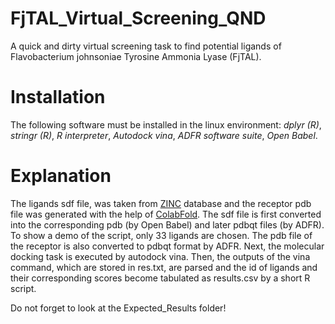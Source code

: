 # FjTAL_Virtual_Screening_QND
 A quick and dirty virtual screening task to find potential ligands of Flavobacterium johnsoniae Tyrosine Ammonia Lyase (FjTAL).

# Installation
The following software must be installed in the linux environment: *dplyr (R)*, *stringr (R)*, *R interpreter*, *Autodock vina*, *ADFR software suite*, *Open Babel*.

# Explanation
The ligands sdf file, was taken from [ZINC](https://zinc.docking.org/) database and the receptor pdb file was generated with the help of [ColabFold](https://colab.research.google.com/github/sokrypton/ColabFold/blob/main/AlphaFold2.ipynb).
The sdf file is first converted into the corresponding pdb (by Open Babel) and later pdbqt files (by ADFR). To show a demo of the script, only 33 ligands are chosen. 
The pdb file of the receptor is also converted to pdbqt format by ADFR. 
Next, the molecular docking task is executed by autodock vina. Then, the outputs of the vina command, which are stored in res.txt, are parsed and the id of ligands and their corresponding scores become tabulated as results.csv by a short R script.

Do not forget to look at the Expected_Results folder!
